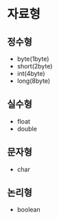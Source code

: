 # 자료형

## 정수형

- byte(1byte)
- short(2byte)
- int(4byte)
- long(8byte)

## 실수형

- float
- double

## 문자형

- char

## 논리형

- boolean
